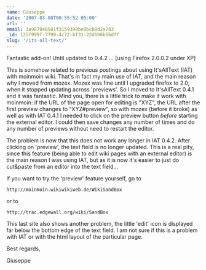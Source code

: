 ```yaml
---
name: Giuseppe
date: '2007-03-08T00:55:52-05:00'
url: ''
email: 3a987048581f3159390be8bc88d2a783
_id: 125f999f-7799-4c72-bf31-22d1b6b5bdff
slug: '/its-all-text/'
---
```


Fantastic add-on! Until updated to 0.4.2 ... [using Firefox 2.0.0.2 under XP]

This is somehow related to previous postings about using It'sAllText (IAT)
with moinmoin wiki. That's in fact my main use of IAT, and the main reason why
I moved from mozex. Mozex was fine until I upgraded firefox to 2.0, when it
stopped updating across 'previews'. So I moved to It'sAllText 0.4.1 and it was
fantastic. Mind you, there is a little trick to make it work with moinmoin: if
the URL of the page open for editing is "XYZ", the URL after the first preview
changes to "XYZ#preview", so with mozex (before it broke) as well as with IAT
0.4.1 I needed to click on the preview button _before_ starting the external
editor. I could then save changes any number of times and do any number of
previews without need to restart the editor.

The problem is now that this does not work any longer in IAT 0.4.2. After
clicking on 'preview', the text field is no longer updated. This is a real
pity, since this feature (being able to edit wiki pages with an external
editor) is the main reason I was using IAT, but as it is now it's easier to
just do cut&amp;paste from an editor into the text field...

If you want to try the 'preview' feature yourself, go to

    http://moinmoin.wikiwikiweb.de/WikiSandBox

or to

    http://trac.edgewall.org/wiki/SandBox

This last site also shows another problem, the little 'edit' icon is displayed
far below the bottom edge of the text field. I am not sure if this is a
problem with IAT or with the html layout of the particular page.

Best regards,

Giuseppe
